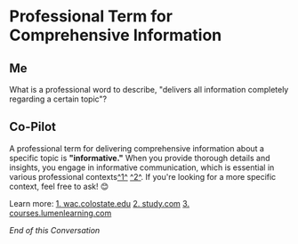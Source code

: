 # Professional Term for Comprehensive Information  

## Me
What is a professional word to describe, "delivers all information completely regarding a certain topic"?  

## Co-Pilot
[1]: https://wac.colostate.edu/repository/writing/guides/informative-speaking/ ""
[2]: https://study.com/academy/lesson/informative-speaking-purpose-and-types.html ""
[3]: https://courses.lumenlearning.com/suny-realworldcomm/chapter/11-1-informative-speeches/ ""

A professional term for delivering comprehensive information about a specific topic is **"informative."** When you provide thorough details and insights, you engage in informative communication, which is essential in various professional contexts[^1^][1] [^2^][2]. If you're looking for a more specific context, feel free to ask! 😊

Learn more: [1. wac.colostate.edu](https://wac.colostate.edu/repository/writing/guides/informative-speaking/) 
[2. study.com](https://study.com/academy/lesson/informative-speaking-purpose-and-types.html) 
[3. courses.lumenlearning.com](https://courses.lumenlearning.com/suny-realworldcomm/chapter/11-1-informative-speeches/)  

*End of this Conversation*

